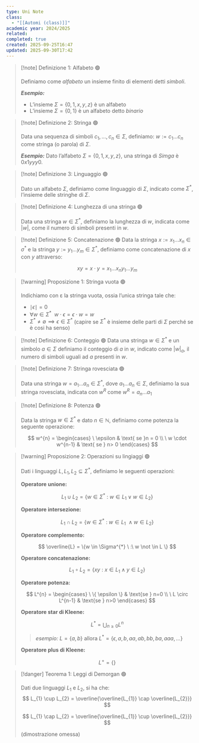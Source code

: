 ```yaml
---
type: Uni Note
class:
  - "[[Automi (class)]]"
academic year: 2024/2025
related:
completed: true
created: 2025-09-25T16:47
updated: 2025-09-30T17:42
---
```

>[!note] Definizione 1: Alfabeto 🟢
>
>Definiamo come *alfabeto* un insieme finito di elementi detti *simboli*.
>
>***Esempio:***
>- L’insieme $\Sigma = \{0, 1, x, y, z\}$ è un alfabeto
>- L’insieme $\Sigma = \{0, 1\}$ è un alfabeto detto *binario*

>[!note] Definizione 2: Stringa 🟢
>
>Data una sequenza di simboli $c_{1}, . . . , c_{n} \in \Sigma$, definiamo: $w := c_{1} . . . c_{n}$ come stringa (o parola) di $\Sigma$.
>
>***Esempio:*** Dato l’alfabeto $\Sigma = \{0, 1, x, y, z\}$, una stringa di $Simga$ è $0x1yyy0$.

>[!note] Definizione 3: Linguaggio 🟢
>
>Dato un alfabeto $\Sigma$, definiamo come linguaggio di $\Sigma$, indicato come $\Sigma^{*}$, l’insieme delle stringhe di $\Sigma$.

>[!note] Definizione 4: Lunghezza di una stringa 🟢
>
>Data una stringa $w \in \Sigma^{*}$, definiamo la lunghezza di $w$, indicata come $| w |$, come il numero di simboli presenti in $w$.

>[!note] Definizione 5: Concatenazione 🟢
>Data la stringa $x := x_{1} . . . x_{n} ∈ \sigma^{*}$ e la stringa $y := y_{1} . . . y_{m} \in \Sigma^{*}$, definiamo come concatenazione di $x$ con $y$ attraverso:
>
>$$
>xy = x \cdot y = x_{1} . . . x_{n}y_{1} . . . y_{m}
>$$

>[!warning] Proposizione 1: Stringa vuota 🟢
>
>Indichiamo con ε la stringa vuota, ossia l’unica stringa tale che:
>- $\mid \epsilon \mid = 0$
>- $\forall  w \in \Sigma^{*}\ \ w \cdot \epsilon = \epsilon \cdot w = w$
>- $\Sigma^{*} \not = \emptyset \implies \epsilon \in \Sigma^{*}$ (capire se $\Sigma^{*}$ è insieme delle parti di $\Sigma$ perché se è cosi ha senso)

>[!note] Definizione 6: Conteggio 🟢
>Data una stringa $w \in \Sigma^{*}$ e un simbolo $a \in \Sigma$ definiamo il conteggio di $a$ in $w$, indicato come $|w|_{a}$, il numero di simboli uguali ad $a$ presenti in $w.$

>[!note] Definizione 7: Stringa rovesciata 🟢
>
>Data una stringa $w = a_{1} ...a_{n} \in \Sigma^{*}$, dove $a_{1}...a_{n} \in \Sigma$, definiamo la sua stringa rovesciata, indicata con $w^{R}$ come $w^{R} = a_{n}...a_{1}$

>[!note] Definizione 8: Potenza 🟢
>
>Data la stringa $w \in \Sigma^{*}$ e dato $n\in \mathbb{N}$, definiamo come potenza la seguente operazione:
>
>$$
>w^{n} = \begin{cases}
>\ \epsilon & \text{ se }n = 0 \\
>\ w \cdot w^{n-1} & \text{ se } n> 0
>\end{cases}
>$$

>[!warning] Proposizione 2: Operazioni su lingiaggi 🟢
>
>Dati i linguaggi $L,L_{1},L_{2} \subseteq \Sigma^{*},$ definiamo le seguenti operazioni:
>
>**Operatore unione:**
>
>$$
>L_{1} \cup L_{2} = \{ w \in \Sigma^{*} \ :\ w \in L_{1} \vee  w \in L_{2} \}
>$$
>
>**Operatore intersezione:**
>
>$$
>L_{1} \cap L_{2} = \{w \in  \Sigma^{*}\ :\ w \in L_{1}\ \wedge  w \in L_{2} \}
>$$
>
>**Operatore complemento:**
>
>$$
>\overline{L} = \{w \in \Sigma^{*} \ :\ w \not \in L \}
>$$
>
>**Operatore concatenazione:**
>
>$$
>L_{1} \circ L_{2} = \{ xy\ : \ x \in L_{1} \wedge y \in L_{2} \}
>$$
>
>**Operatore potenza:**
>
>$$
>L^{n} = \begin{cases}
>\ \{ \epsilon \} & \text{se } n=0 \\
>\ L \circ L^{n-1} & \text{se } n>0
>\end{cases}
>$$
>
>**Operatore star di Kleene:**
>
>$$
>L^{*} = \bigcup_{n\geq 0} L^{n}
>$$
>
>>*esempio:* $L = \{ a,b \}$ allora $L^{*} = \{ \epsilon, \, a,\, b,\, aa,\, ab,\, bb,\, ba,\, aaa,\, \dots \}$
>
>**Operatore plus di Kleene:**	
>
>$$
>L^{+} = \{  \}
>$$

>[!danger] Teorema 1: Leggi di Demorgan 🟢
>
>Dati due linguaggi $L_{1}$ e $L_{2}$, si ha che:
>$$
>L_{1} \cup L_{2} = \overline{\overline{L_{1}} \cap \overline{L_{2}}}
>$$
>
>$$
>L_{1} \cap  L_{2} = \overline{\overline{L_{1}} \cup  \overline{L_{2}}}
>$$
>
>(dimostrazione omessa)
